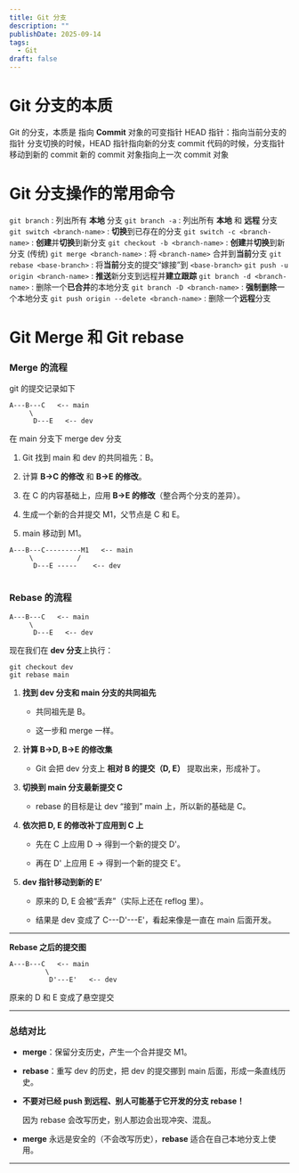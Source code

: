 ```yaml
---
title: Git 分支
description: ""
publishDate: 2025-09-14
tags:
  - Git
draft: false
---
```


# Git 分支的本质

Git 的分支，本质是 指向 **Commit** 对象的可变指针
HEAD 指针：指向当前分支的指针
分支切换的时候，HEAD 指针指向新的分支
commit 代码的时候，分支指针移动到新的 commit
新的 commit 对象指向上一次 commit 对象


# Git 分支操作的常用命令


`git branch` : 列出所有 **本地** 分支
`git branch -a` : 列出所有 **本地** 和 **远程** 分支
`git switch <branch-name>` : **切换**到已存在的分支
`git switch -c <branch-name>` : **创建**并**切换**到新分支
`git checkout -b <branch-name>` : **创建**并**切换**到新分支 (传统)
`git merge <branch-name>` : 将 `<branch-name>` 合并到**当前**分支
`git rebase <base-branch>` : 将**当前**分支的提交“嫁接”到 `<base-branch>`
`git push -u origin <branch-name>` : **推送**新分支到远程并**建立跟踪**
`git branch -d <branch-name>` : 删除一个**已合并**的本地分支
`git branch -D <branch-name>` : **强制删除**一个本地分支
`git push origin --delete <branch-name>` : 删除一个**远程**分支



# Git Merge 和 Git rebase


### Merge 的流程
git 的提交记录如下

```
A---B---C   <-- main
	 \
	  D---E   <-- dev

```

在 main 分支下 merge dev 分支

1. Git 找到 main 和 dev 的共同祖先：B。
    
2. 计算 **B→C 的修改** 和 **B→E 的修改**。
    
3. 在 C 的内容基础上，应用 **B→E 的修改**（整合两个分支的差异）。
    
4. 生成一个新的合并提交 M1，父节点是 C 和 E。
    
5. main 移动到 M1。

```
A---B---C---------M1   <-- main
     \           /
      D---E -----    <-- dev


```

### **Rebase 的流程**

```
A---B---C   <-- main
     \
      D---E   <-- dev
```

现在我们在 **dev 分支**上执行：

```
git checkout dev
git rebase main
```

1. **找到 dev 分支和 main 分支的共同祖先**
    
    - 共同祖先是 B。
        
    - 这一步和 merge 一样。
        
    
2. **计算 B→D, B→E 的修改集**
    
    - Git 会把 dev 分支上 **相对 B 的提交（D, E）** 提取出来，形成补丁。
        
    
3. **切换到 main 分支最新提交 C**
    
    - rebase 的目标是让 dev “接到” main 上，所以新的基础是 C。
        
    
4. **依次把 D, E 的修改补丁应用到 C 上**
    
    - 先在 C 上应用 D → 得到一个新的提交 D'。
        
    - 再在 D' 上应用 E → 得到一个新的提交 E'。
        
    
5. **dev 指针移动到新的 E’**
    
    - 原来的 D, E 会被“丢弃”（实际上还在 reflog 里）。
        
    - 结果是 dev 变成了 C---D'---E'，看起来像是一直在 main 后面开发。

---

**Rebase 之后的提交图**

```
A---B---C   <-- main
         \
          D'---E'   <-- dev
```

原来的 D 和 E 变成了悬空提交

---

### **总结对比**

- **merge**：保留分支历史，产生一个合并提交 M1。
    
- **rebase**：重写 dev 的历史，把 dev 的提交挪到 main 后面，形成一条直线历史。
    

- **不要对已经 push 到远程、别人可能基于它开发的分支 rebase！**

    因为 rebase 会改写历史，别人那边会出现冲突、混乱。
    
- **merge** 永远是安全的（不会改写历史），**rebase** 适合在自己本地分支上使用。

---




